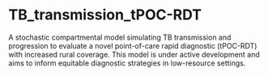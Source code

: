 # TB_transmission_tPOC-RDT
A stochastic compartmental model simulating TB transmission and progression to evaluate a novel point-of-care rapid diagnostic (tPOC-RDT) with increased rural coverage. This model is under active development and aims to inform equitable diagnostic strategies in low-resource settings.
